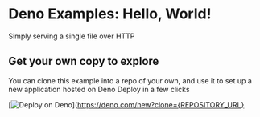 # Deno Examples: Hello, World!

Simply serving a single file over HTTP

## Get your own copy to explore

You can clone this example into a repo of your own, and use it to set up a new application hosted on Deno Deploy in a few clicks

[![Deploy on Deno](https://deno.com/button)](https://deno.com/new?clone={REPOSITORY_URL}